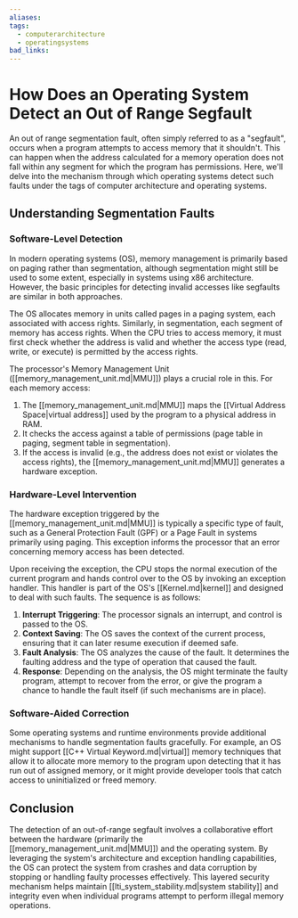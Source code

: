 ```yaml
---
aliases:
tags:
  - computerarchitecture
  - operatingsystems
bad_links:
---
```

# How Does an Operating System Detect an Out of Range Segfault

An out of range segmentation fault, often simply referred to as a "segfault", occurs when a program attempts to access memory that it shouldn't. This can happen when the address calculated for a memory operation does not fall within any segment for which the program has permissions. Here, we'll delve into the mechanism through which operating systems detect such faults under the tags of computer architecture and operating systems.

## Understanding Segmentation Faults

### Software-Level Detection

In modern operating systems (OS), memory management is primarily based on paging rather than segmentation, although segmentation might still be used to some extent, especially in systems using x86 architecture. However, the basic principles for detecting invalid accesses like segfaults are similar in both approaches.

The OS allocates memory in units called pages in a paging system, each associated with access rights. Similarly, in segmentation, each segment of memory has access rights. When the CPU tries to access memory, it must first check whether the address is valid and whether the access type (read, write, or execute) is permitted by the access rights.

The processor's Memory Management Unit ([[memory_management_unit.md|MMU]]) plays a crucial role in this. For each memory access:

1. The [[memory_management_unit.md|MMU]] maps the [[Virtual Address Space|virtual address]] used by the program to a physical address in RAM.
2. It checks the access against a table of permissions (page table in paging, segment table in segmentation).
3. If the access is invalid (e.g., the address does not exist or violates the access rights), the [[memory_management_unit.md|MMU]] generates a hardware exception.

### Hardware-Level Intervention

The hardware exception triggered by the [[memory_management_unit.md|MMU]] is typically a specific type of fault, such as a General Protection Fault (GPF) or a Page Fault in systems primarily using paging. This exception informs the processor that an error concerning memory access has been detected.

Upon receiving the exception, the CPU stops the normal execution of the current program and hands control over to the OS by invoking an exception handler. This handler is part of the OS's [[Kernel.md|kernel]] and designed to deal with such faults. The sequence is as follows:

1. **Interrupt Triggering**: The processor signals an interrupt, and control is passed to the OS.
2. **Context Saving**: The OS saves the context of the current process, ensuring that it can later resume execution if deemed safe.
3. **Fault Analysis**: The OS analyzes the cause of the fault. It determines the faulting address and the type of operation that caused the fault.
4. **Response**: Depending on the analysis, the OS might terminate the faulty program, attempt to recover from the error, or give the program a chance to handle the fault itself (if such mechanisms are in place).

### Software-Aided Correction

Some operating systems and runtime environments provide additional mechanisms to handle segmentation faults gracefully. For example, an OS might support [[C++ Virtual Keyword.md|virtual]] memory techniques that allow it to allocate more memory to the program upon detecting that it has run out of assigned memory, or it might provide developer tools that catch access to uninitialized or freed memory.

## Conclusion

The detection of an out-of-range segfault involves a collaborative effort between the hardware (primarily the [[memory_management_unit.md|MMU]]) and the operating system. By leveraging the system's architecture and exception handling capabilities, the OS can protect the system from crashes and data corruption by stopping or handling faulty processes effectively. This layered security mechanism helps maintain [[lti_system_stability.md|system stability]] and integrity even when individual programs attempt to perform illegal memory operations.